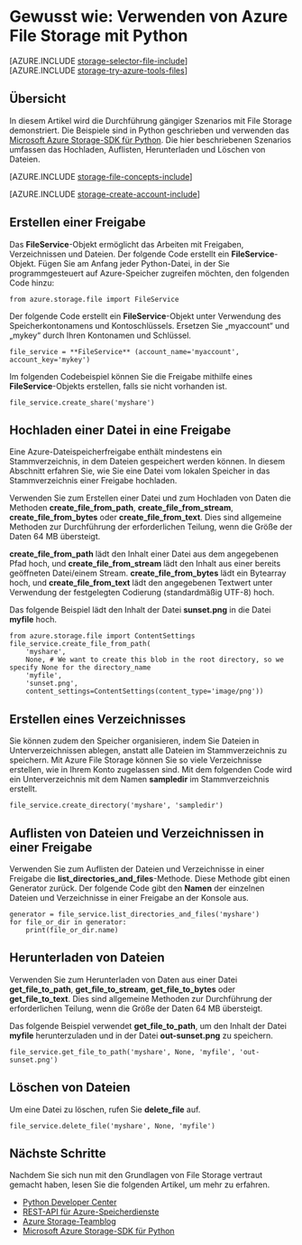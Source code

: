 <properties
	pageTitle="Verwenden von Azure File Storage mit Python | Microsoft Azure"
	description="Erfahren Sie, wie Sie Azure File Storage mit Python nutzen können, um Dateien hoch- und herunterzuladen, aufzulisten und zu löschen."
	services="storage"
	documentationCenter="python"
	authors="robinsh"
	manager="carmonm"
	editor="tysonn"/>

<tags
	ms.service="storage"
	ms.workload="storage"
	ms.tgt_pltfrm="na"
	ms.devlang="python"
	ms.topic="article"
	ms.date="09/20/2016"
	ms.author="minet;robinsh"/>

# Gewusst wie: Verwenden von Azure File Storage mit Python

[AZURE.INCLUDE [storage-selector-file-include](../../includes/storage-selector-file-include.md)]
<br/>
[AZURE.INCLUDE [storage-try-azure-tools-files](../../includes/storage-try-azure-tools-files.md)]

## Übersicht

In diesem Artikel wird die Durchführung gängiger Szenarios mit File Storage demonstriert. Die Beispiele sind in Python geschrieben und verwenden das [Microsoft Azure Storage-SDK für Python]. Die hier beschriebenen Szenarios umfassen das Hochladen, Auflisten, Herunterladen und Löschen von Dateien.

[AZURE.INCLUDE [storage-file-concepts-include](../../includes/storage-file-concepts-include.md)]

[AZURE.INCLUDE [storage-create-account-include](../../includes/storage-create-account-include.md)]

## Erstellen einer Freigabe

Das **FileService**-Objekt ermöglicht das Arbeiten mit Freigaben, Verzeichnissen und Dateien. Der folgende Code erstellt ein **FileService**-Objekt. Fügen Sie am Anfang jeder Python-Datei, in der Sie programmgesteuert auf Azure-Speicher zugreifen möchten, den folgenden Code hinzu:

	from azure.storage.file import FileService

Der folgende Code erstellt ein **FileService**-Objekt unter Verwendung des Speicherkontonamens und Kontoschlüssels. Ersetzen Sie „myaccount“ und „mykey“ durch Ihren Kontonamen und Schlüssel.

	file_service = **FileService** (account_name='myaccount', account_key='mykey')

Im folgenden Codebeispiel können Sie die Freigabe mithilfe eines **FileService**-Objekts erstellen, falls sie nicht vorhanden ist.

	file_service.create_share('myshare')

## Hochladen einer Datei in eine Freigabe

Eine Azure-Dateispeicherfreigabe enthält mindestens ein Stammverzeichnis, in dem Dateien gespeichert werden können. In diesem Abschnitt erfahren Sie, wie Sie eine Datei vom lokalen Speicher in das Stammverzeichnis einer Freigabe hochladen.

Verwenden Sie zum Erstellen einer Datei und zum Hochladen von Daten die Methoden **create\_file\_from\_path**, **create\_file\_from\_stream**, **create\_file\_from\_bytes** oder **create\_file\_from\_text**. Dies sind allgemeine Methoden zur Durchführung der erforderlichen Teilung, wenn die Größe der Daten 64 MB übersteigt.

**create\_file\_from\_path** lädt den Inhalt einer Datei aus dem angegebenen Pfad hoch, und **create\_file\_from\_stream** lädt den Inhalt aus einer bereits geöffneten Datei/einem Stream. **create\_file\_from\_bytes** lädt ein Bytearray hoch, und **create\_file\_from\_text** lädt den angegebenen Textwert unter Verwendung der festgelegten Codierung (standardmäßig UTF-8) hoch.

Das folgende Beispiel lädt den Inhalt der Datei **sunset.png** in die Datei **myfile** hoch.

	from azure.storage.file import ContentSettings
	file_service.create_file_from_path(
        'myshare',
        None, # We want to create this blob in the root directory, so we specify None for the directory_name
        'myfile',
        'sunset.png',
        content_settings=ContentSettings(content_type='image/png'))

## Erstellen eines Verzeichnisses

Sie können zudem den Speicher organisieren, indem Sie Dateien in Unterverzeichnissen ablegen, anstatt alle Dateien im Stammverzeichnis zu speichern. Mit Azure File Storage können Sie so viele Verzeichnisse erstellen, wie in Ihrem Konto zugelassen sind. Mit dem folgenden Code wird ein Unterverzeichnis mit dem Namen **sampledir** im Stammverzeichnis erstellt.

	file_service.create_directory('myshare', 'sampledir')

## Auflisten von Dateien und Verzeichnissen in einer Freigabe

Verwenden Sie zum Auflisten der Dateien und Verzeichnisse in einer Freigabe die **list\_directories\_and\_files**-Methode. Diese Methode gibt einen Generator zurück. Der folgende Code gibt den **Namen** der einzelnen Dateien und Verzeichnisse in einer Freigabe an der Konsole aus.

	generator = file_service.list_directories_and_files('myshare')
	for file_or_dir in generator:
		print(file_or_dir.name)

## Herunterladen von Dateien

Verwenden Sie zum Herunterladen von Daten aus einer Datei **get\_file\_to\_path**, **get\_file\_to\_stream**, **get\_file\_to\_bytes** oder **get\_file\_to\_text**. Dies sind allgemeine Methoden zur Durchführung der erforderlichen Teilung, wenn die Größe der Daten 64 MB übersteigt.

Das folgende Beispiel verwendet **get\_file\_to\_path**, um den Inhalt der Datei **myfile** herunterzuladen und in der Datei **out-sunset.png** zu speichern.

	file_service.get_file_to_path('myshare', None, 'myfile', 'out-sunset.png')

## Löschen von Dateien

Um eine Datei zu löschen, rufen Sie **delete\_file** auf.

	file_service.delete_file('myshare', None, 'myfile')

## Nächste Schritte

Nachdem Sie sich nun mit den Grundlagen von File Storage vertraut gemacht haben, lesen Sie die folgenden Artikel, um mehr zu erfahren.

- [Python Developer Center](/develop/python/)
- [REST-API für Azure-Speicherdienste](http://msdn.microsoft.com/library/azure/dd179355)
- [Azure Storage-Teamblog]
- [Microsoft Azure Storage-SDK für Python]

[Azure Storage-Teamblog]: http://blogs.msdn.com/b/windowsazurestorage/
[Microsoft Azure Storage-SDK für Python]: https://github.com/Azure/azure-storage-python

<!---HONumber=AcomDC_0921_2016-->